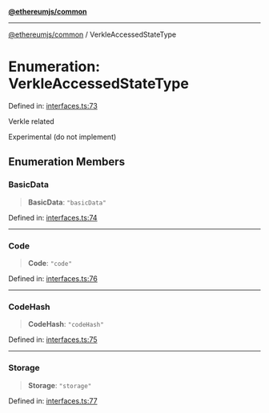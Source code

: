 [**@ethereumjs/common**](../README.md)

***

[@ethereumjs/common](../README.md) / VerkleAccessedStateType

# Enumeration: VerkleAccessedStateType

Defined in: [interfaces.ts:73](https://github.com/Dargon789/ethereumjs-monorepo/blob/master/packages/common/src/interfaces.ts#L73)

Verkle related

Experimental (do not implement)

## Enumeration Members

### BasicData

> **BasicData**: `"basicData"`

Defined in: [interfaces.ts:74](https://github.com/Dargon789/ethereumjs-monorepo/blob/master/packages/common/src/interfaces.ts#L74)

***

### Code

> **Code**: `"code"`

Defined in: [interfaces.ts:76](https://github.com/Dargon789/ethereumjs-monorepo/blob/master/packages/common/src/interfaces.ts#L76)

***

### CodeHash

> **CodeHash**: `"codeHash"`

Defined in: [interfaces.ts:75](https://github.com/Dargon789/ethereumjs-monorepo/blob/master/packages/common/src/interfaces.ts#L75)

***

### Storage

> **Storage**: `"storage"`

Defined in: [interfaces.ts:77](https://github.com/Dargon789/ethereumjs-monorepo/blob/master/packages/common/src/interfaces.ts#L77)
